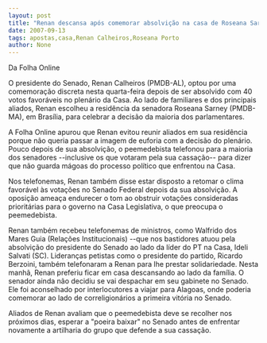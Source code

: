 ```yaml
---
layout: post
title: "Renan descansa após comemorar absolvição na casa de Roseana Sarney "
date: 2007-09-13
tags: apostas,casa,Renan Calheiros,Roseana Porto
author: None
---
```

Da Folha Online 

O presidente do Senado, Renan Calheiros (PMDB-AL), optou por uma comemora&ccedil;&atilde;o discreta nesta quarta-feira depois de ser absolvido com 40 votos favor&aacute;veis no plen&aacute;rio da Casa. Ao lado de familiares e dos principais aliados, Renan escolheu a resid&ecirc;ncia da senadora Roseana Sarney (PMDB-MA), em Bras&iacute;lia, para celebrar a decis&atilde;o da maioria dos parlamentares. 

A Folha Online apurou que Renan evitou reunir aliados em sua resid&ecirc;ncia porque n&atilde;o queria passar a imagem de euforia com a decis&atilde;o do plen&aacute;rio. Pouco depois de sua absolvi&ccedil;&atilde;o, o peemedebista telefonou para a maioria dos senadores --inclusive os que votaram pela sua cassa&ccedil;&atilde;o-- para dizer que n&atilde;o guarda m&aacute;goas do processo pol&iacute;tico que enfrentou na Casa. 

Nos telefonemas, Renan tamb&eacute;m disse estar disposto a retomar o clima favor&aacute;vel &agrave;s vota&ccedil;&otilde;es no Senado Federal depois da sua absolvi&ccedil;&atilde;o. A oposi&ccedil;&atilde;o amea&ccedil;a endurecer o tom ao obstruir vota&ccedil;&otilde;es consideradas priorit&aacute;rias para o governo na Casa Legislativa, o que preocupa o peemedebista. 

Renan tamb&eacute;m recebeu telefonemas de ministros, como Walfrido dos Mares Guia (Rela&ccedil;&otilde;es Institucionais) --que nos bastidores atuou pela absolvi&ccedil;&atilde;o do presidente do Senado ao lado da l&iacute;der do PT na Casa, Ideli Salvati (SC). Lideran&ccedil;as petistas como o presidente do partido, Ricardo Berzoini, tamb&eacute;m telefonaram a Renan para lhe prestar solidariedade. 
Nesta manh&atilde;, Renan preferiu ficar em casa descansando ao lado da fam&iacute;lia. O senador ainda n&atilde;o decidiu se vai despachar em seu gabinete no Senado. Ele foi aconselhado por interlocutores a viajar para Alagoas, onde poderia comemorar ao lado de correligion&aacute;rios a primeira vit&oacute;ria no Senado. 

Aliados de Renan avaliam que o peemedebista deve se recolher nos pr&oacute;ximos dias, esperar a &quot;poeira baixar&quot; no Senado antes de enfrentar novamente a artilharia do grupo que defende a sua cassa&ccedil;&atilde;o.  